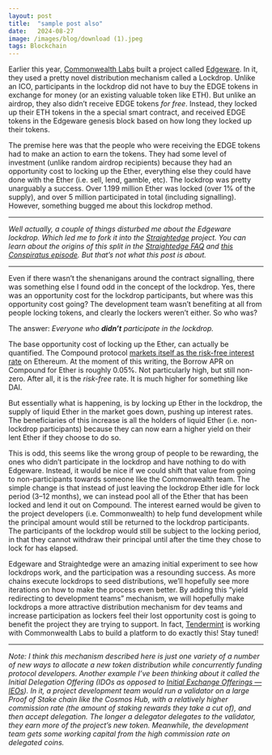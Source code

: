 ```yaml
---
layout:	post
title:	"sample post also"
date:	2024-08-27
image: /images/blog/download (1).jpeg
tags: Blockchain
---
```


Earlier this year, [Commonwealth Labs](https://commonwealth.im) built a project called [Edgeware](https://edgewa.re/). In it, they used a pretty novel distribution mechanism called a Lockdrop. Unlike an ICO, participants in the lockdrop did not have to buy the EDGE tokens in exchange for money (or an existing valuable token like ETH). But unlike an airdrop, they also didn’t receive EDGE tokens *for free*. Instead, they locked up their ETH tokens in the a special smart contract, and received EDGE tokens in the Edgeware genesis block based on how long they locked up their tokens.

The premise here was that the people who were receiving the EDGE tokens had to make an action to earn the tokens. They had some level of investment (unlike random airdrop recipients) because they had an opportunity cost to locking up the Ether, everything else they could have done with the Ether (i.e. sell, lend, gamble, etc). The lockdrop was pretty unarguably a success. Over 1.199 million Ether was locked (over 1% of the supply), and over 5 million participated in total (including signalling). However, something bugged me about this lockdrop method.

---

*Well actually, a couple of things disturbed me about the Edgeware lockdrop. Which led me to fork it into the [Straightedge](http://straighted.ge) project. You can learn about the origins of this split in the [Straightedge FAQ](https://straighted.ge/faq/) and [this Conspiratus episode](http://www.conspirat.us/144587/1563469-episode-7-hey-straightedge). But that’s not what this post is about.*

---

Even if there wasn’t the shenanigans around the contract signalling, there was something else I found odd in the concept of the lockdrop. Yes, there was an opportunity cost for the lockdrop participants, but where was this opportunity cost going? The development team wasn’t benefiting at all from people locking tokens, and clearly the lockers weren’t either. So who was?

The answer: *Everyone who ****didn’t**** participate in the lockdrop.*

The base opportunity cost of locking up the Ether, can actually be quantified. The Compound protocol [markets itself as the risk-free interest rate](https://epicenter.tv/episode/295/) on Ethereum. At the moment of this writing, the Borrow APR on Compound for Ether is roughly 0.05%. Not particularly high, but still non-zero. After all, it is the *risk-free* rate. It is much higher for something like DAI.

But essentially what is happening, is by locking up Ether in the lockdrop, the supply of liquid Ether in the market goes down, pushing up interest rates. The beneficiaries of this increase is all the holders of liquid Ether (i.e. non-lockdrop participants) because they can now earn a higher yield on their lent Ether if they choose to do so.

This is odd, this seems like the wrong group of people to be rewarding, the ones who didn’t participate in the lockdrop and have nothing to do with Edgeware. Instead, it would be nice if we could shift that value from going to non-participants towards someone like the Commonwealth team. The simple change is that instead of just leaving the lockdrop Ether idle for lock period (3–12 months), we can instead pool all of the Ether that has been locked and lend it out on Compound. The interest earned would be given to the project developers (i.e. Commonwealth) to help fund development while the principal amount would still be returned to the lockdrop participants. The participants of the lockdrop would still be subject to the locking period, in that they cannot withdraw their principal until after the time they chose to lock for has elapsed.

Edgeware and Straightedge were an amazing initial experiment to see how lockdrops work, and the participation was a resounding success. As more chains execute lockdrops to seed distributions, we’ll hopefully see more iterations on how to make the process even better. By adding this “yield redirecting to development teams” mechanism, we will hopefully make lockdrops a more attractive distribution mechanism for dev teams and increase participation as lockers feel their lost opportunity cost is going to benefit the project they are trying to support. In fact, [Tendermint](https://medium.com/u/8495ad98b2a1) is working with Commonwealth Labs to build a platform to do exactly this! Stay tuned!

---

*Note: I think this mechanism described here is just one variety of a number of new ways to allocate a new token distribution while concurrently funding protocol developers. Another example I’ve been thinking about it called the Initial Delegation Offering (IDOs as opposed to [Initial Exchange Offerings — IEOs](https://cryptopotato.com/what-is-an-initial-exchange-offering-ieo-and-how-it-differs-from-ico/)). In it, a project development team would run a validator on a large Proof of Stake chain like the Cosmos Hub, with a relatively higher commission rate (the amount of staking rewards they take a cut of), and then accept delegation. The longer a delegator delegates to the validator, they earn more of the project’s new token. Meanwhile, the development team gets some working capital from the high commission rate on delegated coins.*
